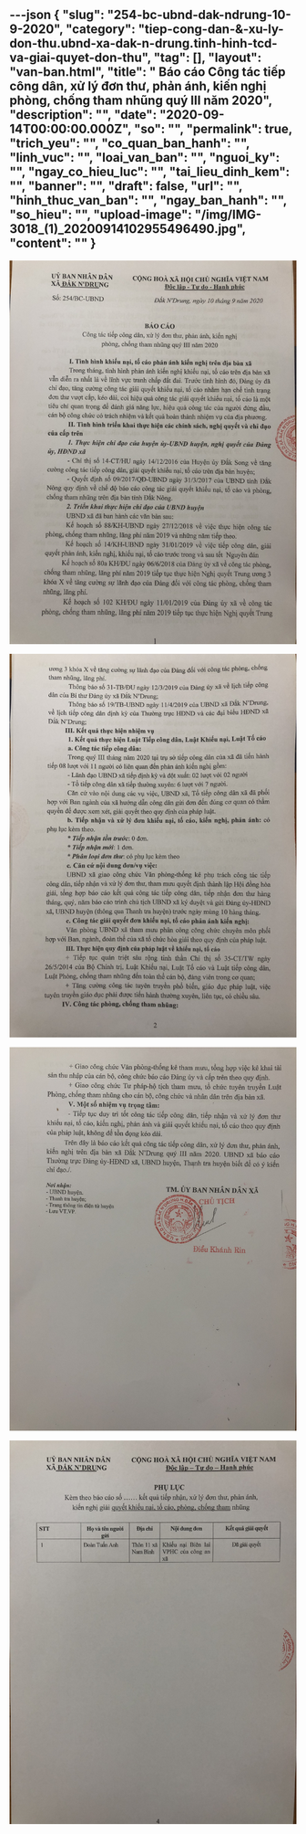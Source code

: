 ---json
{
    "slug": "254-bc-ubnd-dak-ndrung-10-9-2020",
    "category": "tiep-cong-dan-&-xu-ly-don-thu.ubnd-xa-dak-n-drung.tinh-hinh-tcd-va-giai-quyet-don-thu",
    "tag": [],
    "layout": "van-ban.html",
    "title": " Báo cáo Công tác tiếp công dân, xử lý đơn thư, phản ánh, kiến nghị phòng, chống tham nhũng quý III năm 2020",
    "description": "",
    "date": "2020-09-14T00:00:00.000Z",
    "so": "",
    "permalink": true,
    "trich_yeu": "",
    "co_quan_ban_hanh": "",
    "linh_vuc": "",
    "loai_van_ban": "",
    "nguoi_ky": "",
    "ngay_co_hieu_luc": "",
    "tai_lieu_dinh_kem": "",
    "banner": "",
    "draft": false,
    "url": "",
    "hinh_thuc_van_ban": "",
    "ngay_ban_hanh": "",
    "so_hieu": "",
    "upload-image": "/img/IMG-3018_(1)_20200914102955496490.jpg",
    "__content__": ""
}
---
<p><img alt="" src="/img/IMG-3015_(1)_20200914102941706700.jpg" /></p>

<p><img alt="" src="/img/IMG-3016_(1)_20200914102946599590.jpg" /></p>

<p><img alt="" src="/img/IMG-3017_(1)_202009141029513530.jpg" /></p>

<p><img alt="" src="/img/IMG-3018_(1)_20200914102955496490.jpg" /></p>
